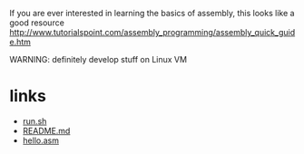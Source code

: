 If you are ever interested in learning the basics of assembly, this looks like a good resource
http://www.tutorialspoint.com/assembly_programming/assembly_quick_guide.htm

WARNING: definitely develop stuff on Linux VM



# links

- [run.sh](run.sh)
- [README.md](README.md)
- [hello.asm](hello.asm)
